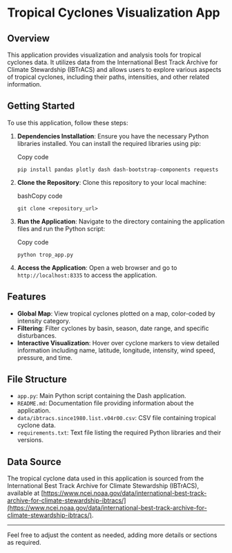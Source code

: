 
# Tropical Cyclones Visualization App

## Overview

This application provides visualization and analysis tools for tropical cyclones data. It utilizes data from the International Best Track Archive for Climate Stewardship (IBTrACS) and allows users to explore various aspects of tropical cyclones, including their paths, intensities, and other related information.

## Getting Started

To use this application, follow these steps:

1.  **Dependencies Installation**: Ensure you have the necessary Python libraries installed. You can install the required libraries using pip:
    
    Copy code
    
    `pip install pandas plotly dash dash-bootstrap-components requests` 
    
2.  **Clone the Repository**: Clone this repository to your local machine:
    
    bashCopy code
    
    `git clone <repository_url>` 
    
3.  **Run the Application**: Navigate to the directory containing the application files and run the Python script:
    
    Copy code
    
    `python trop_app.py` 
    
4.  **Access the Application**: Open a web browser and go to `http://localhost:8335` to access the application.
    

## Features

-   **Global Map**: View tropical cyclones plotted on a map, color-coded by intensity category.
-   **Filtering**: Filter cyclones by basin, season, date range, and specific disturbances.
-   **Interactive Visualization**: Hover over cyclone markers to view detailed information including name, latitude, longitude, intensity, wind speed, pressure, and time.

## File Structure

-   `app.py`: Main Python script containing the Dash application.
-   `README.md`: Documentation file providing information about the application.
-   `data/ibtracs.since1980.list.v04r00.csv`: CSV file containing tropical cyclone data.
-   `requirements.txt`: Text file listing the required Python libraries and their versions.

## Data Source

The tropical cyclone data used in this application is sourced from the International Best Track Archive for Climate Stewardship (IBTrACS), available at [https://www.ncei.noaa.gov/data/international-best-track-archive-for-climate-stewardship-ibtracs/](https://www.ncei.noaa.gov/data/international-best-track-archive-for-climate-stewardship-ibtracs/).

----------

Feel free to adjust the content as needed, adding more details or sections as required.